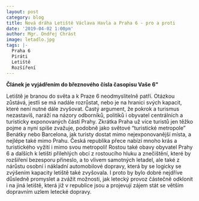 ```yaml
---
layout: post
category: blog
title: Nová dráha Letiště Václava Havla a Praha 6 - pro a proti
date: '2019-04-02 1:00pm'
author: Mgr. Ondřej Chrást
image: letadlo.jpg
tags: |-
  Praha 6
  Piráti
  Letiště
  Rozšíření
---
```

**Článek je vyjádřením do březnového čísla časopisu Vaše 6"**

Letiště je branou do světa a k Praze 6 neodmyslitelně patří. Otázkou zůstává, jestli se má nadále rozrůstat, nebo je na hranici svých kapacit, které není nutné dále zvyšovat. Častý argument, že pokrok a turismus nezastavíš, naráží na názory odborníků, politiků i obyvatel centrálních a turisticky exponovaných částí Prahy. Zkrátka Praha už více turistů jen těžko pojme a nyní spíše zvažuje, podobně jako světové “turistické metropole” Benátky nebo Barcelona, jak turisty dostat mimo nejexponovanější místa, a nejlépe také mimo Prahu. Česká republika přece nabízí mnoho krás a turistického vyžití i mimo svou metropoli! Rostou také obavy obyvatel Prahy 6 a dalších k letišti přilehlých obcí z rostoucího hluku a znečištění, které by rozšíření bezesporu přineslo, a to vlivem samotných letadel, ale také z nárůstu osobní i nákladní automobilové dopravy, která by se logicky se zvýšením kapacity letiště také zvyšovala. I proto by bylo dobré nejdříve důsledně promyslet a zvážit možnosti, jak letecký provoz částečně odklonit i na jiná letiště, která již v republice jsou a projevují zájem stát se větším dopravním uzlem letecké dopravy.

